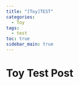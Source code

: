 ```yaml
---
title: "[Toy]TEST"
categories:
  - Toy
tags:
  - test
toc: true
sidebar_main: true
---
```


# Toy Test Post
